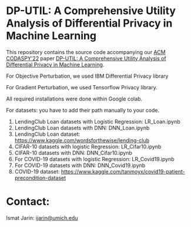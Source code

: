 # DP-UTIL: A Comprehensive Utility Analysis of Differential Privacy in Machine Learning

This repository contains the source code accompanying our [ACM CODASPY'22](http://www.codaspy.org/2022/) paper [DP-UTIL: A Comprehensive Utility Analysis of Differential Privacy in Machine Learning]( https://arxiv.org/abs/2108.13930).

For Objective Perturbation, we used IBM Differential Privacy library

For Gradient Perturbation, we used Tensorflow Privacy library.

All required installations were done within Google colab.

For datasets: you have to add their path manually to your code.

1. LendingClub Loan datasets with Logistic Regression: LR_Loan.ipynb
2. LendingClub Loan datasets with DNN: DNN_Loan.ipynb
3. LendingClub Loan dataset: https://www.kaggle.com/wordsforthewise/lending-club
4. CIFAR-10 datasets with logistic Regression: LR_Cifar10.ipynb
5. CIFAR-10 datasets with DNN: DNN_Cifar10.ipynb
6. For COVID-19 datasets with logistic Regression: LR_Covid19.ipynb
7. For COVID-19 datasets with DNN: DNN_Covid19.ipynb
8. COVID-19 dataset: https://www.kaggle.com/tanmoyx/covid19-patient-precondition-dataset


# Contact:
Ismat Jarin: ijarin@umich.edu
